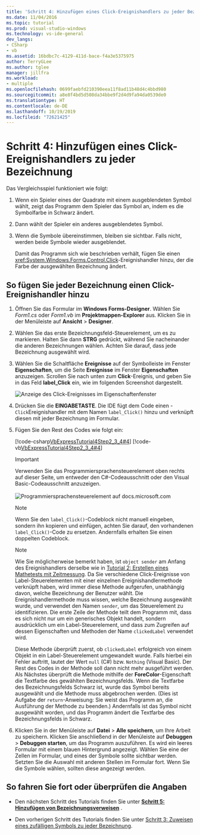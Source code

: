 ```yaml
---
title: 'Schritt 4: Hinzufügen eines Click-Ereignishandlers zu jeder Bezeichnung'
ms.date: 11/04/2016
ms.topic: tutorial
ms.prod: visual-studio-windows
ms.technology: vs-ide-general
dev_langs:
- CSharp
- vb
ms.assetid: 16bdbc7c-4129-411d-bace-f4a3e5375975
author: TerryGLee
ms.author: tglee
manager: jillfra
ms.workload:
- multiple
ms.openlocfilehash: 0699faebfd210390eea11f8ad11b48d4c4bbd980
ms.sourcegitcommit: a8e8f4bd5d508da34bbe9f2d4d9fa94da0539de0
ms.translationtype: HT
ms.contentlocale: de-DE
ms.lasthandoff: 10/19/2019
ms.locfileid: "72621425"
---
```

# <a name="step-4-add-a-click-event-handler-to-each-label"></a>Schritt 4: Hinzufügen eines Click-Ereignishandlers zu jeder Bezeichnung

Das Vergleichsspiel funktioniert wie folgt:

1. Wenn ein Spieler eines der Quadrate mit einem ausgeblendeten Symbol wählt, zeigt das Programm dem Spieler das Symbol an, indem es die Symbolfarbe in Schwarz ändert.

2. Dann wählt der Spieler ein anderes ausgeblendetes Symbol.

3. Wenn die Symbole übereinstimmen, bleiben sie sichtbar. Falls nicht, werden beide Symbole wieder ausgeblendet.

   Damit das Programm sich wie beschrieben verhält, fügen Sie einen <xref:System.Windows.Forms.Control.Click>-Ereignishandler hinzu, der die Farbe der ausgewählten Bezeichnung ändert.

## <a name="to-add-a-click-event-handler-to-each-label"></a>So fügen Sie jeder Bezeichnung einen Click-Ereignishandler hinzu

1. Öffnen Sie das Formular im **Windows Forms-Designer**. Wählen Sie *Form1.cs* oder *Form1.vb* im **Projektmappen-Explorer** aus. Klicken Sie in der Menüleiste auf **Ansicht** > **Designer**.

2. Wählen Sie das erste Bezeichnungsfeld-Steuerelement, um es zu markieren. Halten Sie dann **STRG** gedrückt, während Sie nacheinander die anderen Bezeichnungen wählen. Achten Sie darauf, dass jede Bezeichnung ausgewählt wird.

3. Wählen Sie die Schaltfläche **Ereignisse** auf der Symbolleiste im Fenster **Eigenschaften**, um die Seite **Ereignisse** im Fenster **Eigenschaften** anzuzeigen. Scrollen Sie nach unten zum **Click**-Ereignis, und geben Sie in das Feld **label_Click** ein, wie im folgenden Screenshot dargestellt.

     ![Anzeige des Click-Ereignisses im Eigenschaftenfenster](../ide/media/express_labelclick.png)

4. Drücken Sie die **EINGABETASTE**. Die IDE fügt dem Code einen -`Click`Ereignishandler mit dem Namen `label_Click()` hinzu und verknüpft diesen mit jeder Bezeichnung im Formular.

5. Fügen Sie den Rest des Codes wie folgt ein:

     [!code-csharp[VbExpressTutorial4Step2_3_4#4](../ide/codesnippet/CSharp/step-4-add-a-click-event-handler-to-each-label_1.cs)]
     [!code-vb[VbExpressTutorial4Step2_3_4#4](../ide/codesnippet/VisualBasic/step-4-add-a-click-event-handler-to-each-label_1.vb)]

     > [!IMPORTANT]
     > Verwenden Sie das Programmiersprachensteuerelement oben rechts auf dieser Seite, um entweder den C#-Codeausschnitt oder den Visual Basic-Codeausschnitt anzuzeigen.<br><br>![Programmiersprachensteuerelement auf docs.microsoft.com](../ide/media/docs-programming-language-control.png)

    > [!NOTE]
    > Wenn Sie den `label_Click()`-Codeblock nicht manuell eingeben, sondern ihn kopieren und einfügen, achten Sie darauf, den vorhandenen `label_Click()`-Code zu ersetzen. Andernfalls erhalten Sie einen doppelten Codeblock.

    > [!NOTE]
    > Wie Sie möglicherweise bemerkt haben, ist `object sender` am Anfang des Ereignishandlers derselbe wie in [Tutorial 2: Erstellen eines Mathetests mit Zeitmessung](../ide/tutorial-2-create-a-timed-math-quiz.md). Da Sie verschiedene Click-Ereignisse von Label-Steuerelementen mit einer einzelnen Ereignishandlermethode verknüpft haben, wird immer diese Methode aufgerufen, unabhängig davon, welche Bezeichnung der Benutzer wählt. Die Ereignishandlermethode muss wissen, welche Bezeichnung ausgewählt wurde, und verwendet den Namen `sender`, um das Steuerelement zu identifizieren. Die erste Zeile der Methode teilt dem Programm mit, dass es sich nicht nur um ein generisches Objekt handelt, sondern ausdrücklich um ein Label-Steuerelement, und dass zum Zugreifen auf dessen Eigenschaften und Methoden der Name `clickedLabel` verwendet wird.

     Diese Methode überprüft zuerst, ob `clickedLabel` erfolgreich von einem Objekt in ein Label-Steuerelement umgewandelt wurde. Falls hierbei ein Fehler auftritt, lautet der Wert `null` (C#) bzw. `Nothing` (Visual Basic). Der Rest des Codes in der Methode soll dann nicht mehr ausgeführt werden. Als Nächstes überprüft die Methode mithilfe der **ForeColor**-Eigenschaft die Textfarbe des gewählten Bezeichnungsfelds. Wenn die Textfarbe des Bezeichnungsfelds Schwarz ist, wurde das Symbol bereits ausgewählt und die Methode muss abgebrochen werden. (Dies ist Aufgabe der `return`-Anweisung: Sie weist das Programm an, die Ausführung der Methode zu beenden.) Andernfalls ist das Symbol nicht ausgewählt worden, und das Programm ändert die Textfarbe des Bezeichnungsfelds in Schwarz.

6. Klicken Sie in der Menüleiste auf **Datei** > **Alle speichern**, um Ihre Arbeit zu speichern. Klicken Sie anschließend in der Menüleiste auf **Debuggen** > **Debuggen starten**, um das Programm auszuführen. Es wird ein leeres Formular mit einem blauen Hintergrund angezeigt. Wählen Sie eine der Zellen im Formular, und eines der Symbole sollte sichtbar werden. Setzten Sie die Auswahl mit anderen Stellen im Formular fort. Wenn Sie die Symbole wählen, sollten diese angezeigt werden.

## <a name="to-continue-or-review"></a>So fahren Sie fort oder überprüfen die Angaben

- Den nächsten Schritt des Tutorials finden Sie unter **[Schritt 5: Hinzufügen von Bezeichnungsverweisen](../ide/step-5-add-label-references.md)** .

- Den vorherigen Schritt des Tutorials finden Sie unter [Schritt 3: Zuweisen eines zufälligen Symbols zu jeder Bezeichnung](../ide/step-3-assign-a-random-icon-to-each-label.md).
